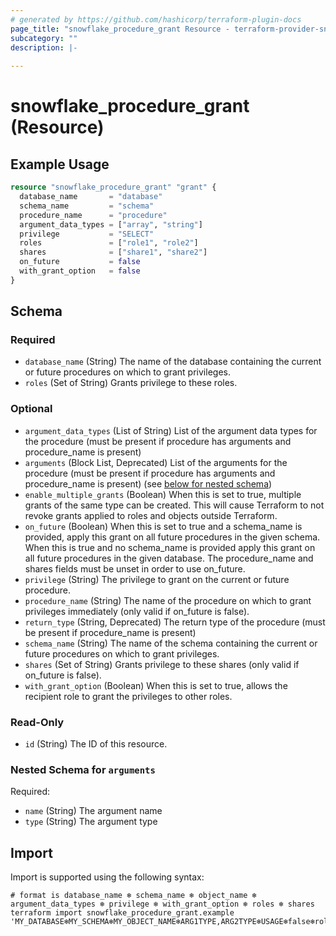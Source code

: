 ```yaml
---
# generated by https://github.com/hashicorp/terraform-plugin-docs
page_title: "snowflake_procedure_grant Resource - terraform-provider-snowflake"
subcategory: ""
description: |-
  
---
```


# snowflake_procedure_grant (Resource)



## Example Usage

```terraform
resource "snowflake_procedure_grant" "grant" {
  database_name       = "database"
  schema_name         = "schema"
  procedure_name      = "procedure"
  argument_data_types = ["array", "string"]
  privilege           = "SELECT"
  roles               = ["role1", "role2"]
  shares              = ["share1", "share2"]
  on_future           = false
  with_grant_option   = false
}
```

<!-- schema generated by tfplugindocs -->
## Schema

### Required

- `database_name` (String) The name of the database containing the current or future procedures on which to grant privileges.
- `roles` (Set of String) Grants privilege to these roles.

### Optional

- `argument_data_types` (List of String) List of the argument data types for the procedure (must be present if procedure has arguments and procedure_name is present)
- `arguments` (Block List, Deprecated) List of the arguments for the procedure (must be present if procedure has arguments and procedure_name is present) (see [below for nested schema](#nestedblock--arguments))
- `enable_multiple_grants` (Boolean) When this is set to true, multiple grants of the same type can be created. This will cause Terraform to not revoke grants applied to roles and objects outside Terraform.
- `on_future` (Boolean) When this is set to true and a schema_name is provided, apply this grant on all future procedures in the given schema. When this is true and no schema_name is provided apply this grant on all future procedures in the given database. The procedure_name and shares fields must be unset in order to use on_future.
- `privilege` (String) The privilege to grant on the current or future procedure.
- `procedure_name` (String) The name of the procedure on which to grant privileges immediately (only valid if on_future is false).
- `return_type` (String, Deprecated) The return type of the procedure (must be present if procedure_name is present)
- `schema_name` (String) The name of the schema containing the current or future procedures on which to grant privileges.
- `shares` (Set of String) Grants privilege to these shares (only valid if on_future is false).
- `with_grant_option` (Boolean) When this is set to true, allows the recipient role to grant the privileges to other roles.

### Read-Only

- `id` (String) The ID of this resource.

<a id="nestedblock--arguments"></a>
### Nested Schema for `arguments`

Required:

- `name` (String) The argument name
- `type` (String) The argument type

## Import

Import is supported using the following syntax:

```shell
# format is database_name ❄️ schema_name ❄️ object_name ❄️ argument_data_types ❄️ privilege ❄️ with_grant_option ❄️ roles ❄️ shares
terraform import snowflake_procedure_grant.example 'MY_DATABASE❄️MY_SCHEMA❄️MY_OBJECT_NAME❄️ARG1TYPE,ARG2TYPE❄️USAGE❄️false❄️role1,role2❄️share1,share2'
```
